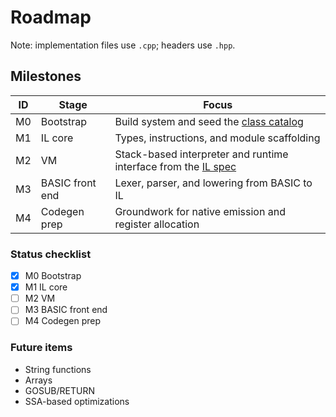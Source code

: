 <!--
SPDX-License-Identifier: MIT
File: docs/roadmap.md
Purpose: Project milestones and current status.
-->

# Roadmap

Note: implementation files use `.cpp`; headers use `.hpp`.

## Milestones

| ID  | Stage           | Focus                                                                        |
| --- | --------------- | ---------------------------------------------------------------------------- |
| M0  | Bootstrap       | Build system and seed the [class catalog](class-catalog.md)                  |
| M1  | IL core         | Types, instructions, and module scaffolding                                  |
| M2  | VM              | Stack-based interpreter and runtime interface from the [IL spec](references/il.md) |
| M3  | BASIC front end | Lexer, parser, and lowering from BASIC to IL                                 |
| M4  | Codegen prep    | Groundwork for native emission and register allocation                       |

### Status checklist

- [x] M0 Bootstrap
- [x] M1 IL core
- [ ] M2 VM
- [ ] M3 BASIC front end
- [ ] M4 Codegen prep

### Future items

- String functions
- Arrays
- GOSUB/RETURN
- SSA-based optimizations
